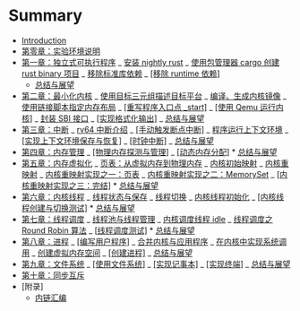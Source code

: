 # Summary

- [Introduction](README.md)
- [第零章：实验环境说明](chapter0/introduction.md)
- [第一章：独立式可执行程序](chapter1/introduction.md)
  _ [安装 nightly rust](chapter1/part1.md)
  _ [使用包管理器 cargo 创建 rust binary 项目](chapter1/part2.md)
  _ [移除标准库依赖](chapter1/part3.md)
  _ [[移除 runtime 依赖]](chapter1/part4.md)
  - [总结与展望](chapter1/part5.md)
- [第二章：最小化内核](chapter2/introduction.md)
  _ [使用目标三元组描述目标平台](chapter2/part1.md)
  _ [编译、生成内核镜像](chapter2/part2.md)
  _ [使用链接脚本指定内存布局](chapter2/part3.md)
  _ [[重写程序入口点 \_start]](chapter2/part4.md)
  _ [[使用 Qemu 运行内核]](chapter2/part5.md)
  _ [封装 SBI 接口](chapter2/part6.md)
  _ [[实现格式化输出]](chapter2/part7.md)
  _ [总结与展望](chapter2/part8.md)
- [第三章：中断](chapter3/introduction.md)
  _ [rv64 中断介绍](chapter3/part1.md)
  _ [[手动触发断点中断]](chapter3/part2.md)
  _ [程序运行上下文环境](chapter3/part3.md)
  _ [[实现上下文环境保存与恢复]](chapter3/part4.md)
  _ [[时钟中断]](chapter3/part5.md)
  _ [总结与展望](chapter3/part6.md)
- [第四章：内存管理](chapter4/introduction.md)
  _ [[物理内存探测与管理]](chapter4/part1.md)
  _ [[动态内存分配]](chapter4/part2.md) \* [总结与展望](chapter4/part3.md)
- [第五章：内存虚拟化](chapter5/introduction.md)
  _ [页表：从虚拟内存到物理内存](chapter5/part1.md)
  _ [内核初始映射](chapter5/part2.md)
  _ [内核重映射](chapter5/part3.md)
  _ [内核重映射实现之一：页表](chapter5/part4.md)
  _ [内核重映射实现之二：MemorySet](chapter5/part5.md)
  _ [[内核重映射实现之三：完结]](chapter5/part6.md) \* [总结与展望](chapter5/part7.md)
- [第六章：内核线程](chapter6/introduction.md)
  _ [线程状态与保存](chapter6/part1.md)
  _ [线程切换](chapter6/part2.md)
  _ [内核线程初始化](chapter6/part3.md)
  _ [[内核线程创建与切换测试]](chapter6/part4.md) \* [总结与展望](chapter6/part5.md)
- [第七章：线程调度](chapter7/introduction.md)
  _ [线程池与线程管理](chapter7/part1.md)
  _ [内核调度线程 idle](chapter7/part2.md)
  _ [线程调度之 Round Robin 算法](chapter7/part3.md)
  _ [[线程调度测试]](chapter7/part4.md) \* [总结与展望](chapter7/part5.md)
- [第八章：进程](chapter8/introduction.md)
  _ [[编写用户程序]](chapter8/part1.md)
  _ [合并内核与应用程序](chapter8/part1_1.md)
  _ [在内核中实现系统调用](chapter8/part2.md)
  _ [创建虚拟内存空间](chapter8/part3.md)
  _ [[创建进程]](chapter8/part4.md)
  _ [总结与展望](chapter8/part5.md)
- [第九章：文件系统](chapter9/introduction.md)
  _ [[使用文件系统]](chapter9/part1.md)
  _ [[实现记事本]](chapter9/part2.md)
  _ [[实现终端]](chapter9/part3.md)
  _ [总结与展望](chapter9/part4.md)
- [第十章：同步互斥](chapter10/introduction.md)
- [附录]
  - [内链汇编](appendix/inline_asm.md)
